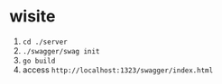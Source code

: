 # wisite

1. `cd ./server`
2. `./swagger/swag init`
3. `go build`
4. access `http://localhost:1323/swagger/index.html`
